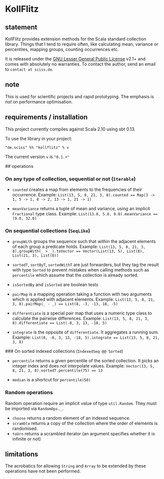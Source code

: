 # KollFlitz

## statement

KollFlitz provides extension methods for the Scala standard collection library. Things that I tend to require often,
like calculating mean, variance or percentiles, mapping groups, counting occurrences etc.

It is released under the [GNU Lesser General Public License](https://raw.github.com/Sciss/KollFlitz/master/LICENSE) v2.1+
and comes with absolutely no warranties. To contact the author, send an email to `contact at sciss.de`.

## note

This is used for scientific projects and rapid prototyping. The emphasis is _not_ on performance optimisation.

## requirements / installation

This project currently compiles against Scala 2.10 using sbt 0.13.

To use the library in your project:

    "de.sciss" %% "kollflitz" % v

The current version `v` is `"0.1.+"`

## operations

### On any type of collection, sequential or not (`Iterable`)

- `counted` creates a map from elements to the frequencies of their occurrence. Example:
`List(13, 5, 8, 21, 3, 8).counted == Map(3 -> 1, 5 -> 1, 8 -> 2, 13 -> 1, 21 -> 1)`

- `meanVariance` returns a tuple of mean and variance, using an implicit `Fractional` type class. Example:
`List(13.0, 5.0, 9.0).meanVariance == (9.0, 32.0)`

### On sequential collections (`SeqLike`)

- `groupWith` groups the sequence such that within the adjacent elements of each group a predicate holds. Example:
`List(13, 5, 8, 21, 3, 8).groupWith(_ > _).toVector == Vector(List(13, 5), List(8), List(21, 3), List(8))`

- `sortedT`, `sortByT`, `sortedWithT` are just forwarders, but they tag the result with type `Sorted` to prevent
mistakes when calling methods such as `percentile` which assume that the collection is already sorted.

- `isSortedBy` and `isSorted` are boolean tests

- `pairMap` is a mapping operation taking a function with two arguments which is applied with adjacent elements. Example:
`List(13, 5, 8, 21, 3, 8).pairMap(_ - _) == List(8, -3, -13, 18, -5)`

- `differentiate` is a special pair map that uses a numeric type class to calculate the pairwise differences. Example:
`List(13, 5, 8, 21, 3, 8).differentiate == List(-8, 3, 13, -18, 5)`

- `integrate` is the opposite of `differentiate`. It aggregates a running sum. Example:
`List(0, -8, 3, 13, -18, 5).integrate == List(13, 5, 8, 21, 3, 8)`

### On sorted indexed collections (`IndexedSeq @@ Sorted`)

- `percentile` returns a given percentile of the sorted collection. It picks an integer index and does not interpolate
values. Example: `Vector(13, 5, 8, 21, 3, 8).sortedT.percentile(75) == 13`

- `median` is a shortcut for `percentile(50)`

### Random operations

Random operation require an implicit value of type `util.Random`. They must be imported via `RandomOps._`.

- `choose` returns a random element of an indexed sequence.
- `scramble` returns a copy of the collection where the order of elements is randomised.
- `toUrn` returns a scrambled iterator (an argument specifies whether it is infinite or not)

## limitations

The acrobatics for allowing `String` and `Array` to be extended by these operations have not been performed.
